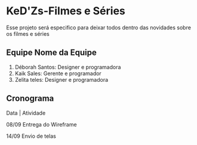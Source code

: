 # KeD'Zs-Filmes e Séries
Esse projeto será especifico para deixar todos dentro das novidades sobre os filmes e séries


## Equipe Nome da Equipe
1. Déborah Santos: Designer e programadora
2. Kaik Sales: Gerente e programador
3. Zelita teles: Designer e programadora


## Cronograma
Data | Atividade

08/09	Entrega do Wireframe

14/09	Envio de telas

